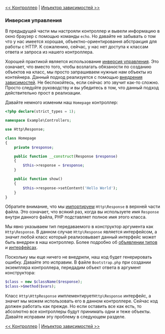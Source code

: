 [<< Контроллер](06-controller.md) | [Инъектор зависимостей >>](08-dependency-injector.md)

### Инверсия управления

В предыдущей части мы настрояли контроллер и вывели информацию в окно браузер с помощью команды `echo`. Но давайте не забывать о том что у нас имеется хорошая, объектно-ориентировання абстракция для работы с HTTP. К сожалению, сейчас, у нас нет доступа к классам ответа и запроса из нашего контроллера.

Хорошей практикой является использование [инверсия управления](https://ru.wikipedia.org/wiki/%D0%98%D0%BD%D0%B2%D0%B5%D1%80%D1%81%D0%B8%D1%8F_%D1%83%D0%BF%D1%80%D0%B0%D0%B2%D0%BB%D0%B5%D0%BD%D0%B8%D1%8F). Это означает, что вместо того, чтобы возлагать обязаности по созданию объектов на класс, мы просто запрашиваем нужные нам объекты из контейнера. Данный подход реализуется с помощью [внедрения зависимостей](https://ru.wikipedia.org/wiki/%D0%92%D0%BD%D0%B5%D0%B4%D1%80%D0%B5%D0%BD%D0%B8%D0%B5_%D0%B7%D0%B0%D0%B2%D0%B8%D1%81%D0%B8%D0%BC%D0%BE%D1%81%D1%82%D0%B8). Не беспокойтесь, если сейчас это звучит как-то сложно. Просто следуйте руководству и вы убедитесь в том, что данный подход действительно прост в реализации.

Давайте немного изменим наш `Homepage` контроллер:

```php
<?php declare(strict_types = 1);

namespace Example\Controllers;

use Http\Response;

class Homepage
{
    private $response;

    public function __construct(Response $response)
    {
        $this->response = $response;
    }

    public function show()
    {
        $this->response->setContent('Hello World');
    }
}
```

Обратите внимание, что мы [импортируем](http://php.net/manual/ru/language.namespaces.importing.php) `Http\Response` в верхней части файла. Это означает, что всякий раз, когда вы используете имя `Response` внутри данного файла, PHP подставляет полное имя этого класса.

Мы явно указываем тип передаваемого в конструктор аргумента как `Http\Response`. В данном случае `Http\Response` является интерфейсом, а значит любой класс который реализовывает данный интерфейс может быть внедрен в наш контроллер. Более подробно об [объявлении типов](http://fi2.php.net/manual/ru/functions.arguments.php#functions.arguments.type-declaration) и [интерфейсах](http://fi2.php.net/manual/ru/language.oop5.interfaces.php).

Поскольку мы еще ничего не внедрили, наш код будет генерировать ошибку. Давайте это исправим. В файле `Bootstrap.php` при создании экземпляра контроллера, передадим объект ответа в аргумент конструктора:

```php
$class = new $className($response);
$class->$method($vars);
```
Класс `Http\HttpResponse` имплементирует`Http\Response` интерфейс, а значит мы можем использовать его в данном контроллере. Сейчас код должен работать как прежде. Но если оставить все как есть, то абсолютно все контроллеры будут принимать одни и теже объекты. Давайте исправим эту проблему в следующем разделе.

[<< Контроллер](06-controller.md) | [Инъектор зависимостей >>](08-dependency-injector.md)
